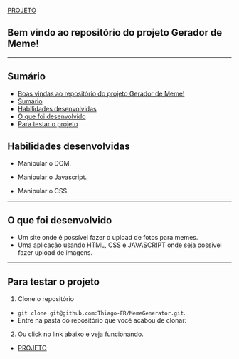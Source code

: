 [PROJETO](https://thiago-fr.github.io/MemeGenerator/)

## Bem vindo ao repositório do projeto Gerador de Meme! <a name="boas-vindas-ao-repositorio-do-projeto-pixels-arte"></a>

---

## Sumário <a name="sumario"></a>

- [Boas vindas ao repositório do projeto Gerador de Meme!](#boas-vindas-ao-repositorio-do-projeto-pixels-arte)
- [Sumário](#sumario)
- [Habilidades desenvolvidas](#habilidades)
- [O que foi desenvolvido](#o-que-foi-desenvolvido)
- [Para testar o projeto](#testar-o-projeto)

## Habilidades desenvolvidas <a name="habilidades"></a>

- Manipular o DOM.

- Manipular o Javascript.

- Manipular o CSS.

---

## O que foi desenvolvido <a name="o-que-foi-desenvolvido"></a>

- Um site onde é possível fazer o upload de fotos para memes.
- Uma aplicação usando HTML, CSS e JAVASCRIPT onde seja possivel fazer upload de imagens.

---

## Para testar o projeto <a name="testar-o-projeto"></a>

1. Clone o repositório
  * `git clone git@github.com:Thiago-FR/MemeGenerator.git`.
  * Entre na pasta do repositório que você acabou de clonar:

2. Ou click no link abaixo e veja funcionando.
* [PROJETO](https://thiago-fr.github.io/MemeGenerator/)
